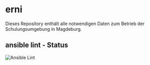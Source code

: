 # erni

Dieses Repository enthält alle notwendigen Daten zum Betrieb der Schulungsumgebung in Magdeburg.

## ansible lint - Status
![Ansible Lint](https://github.com/quotengrote/dp_ausb_md/workflows/Ansible%20Lint/badge.svg?branch=master)
